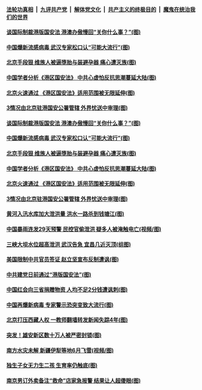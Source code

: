 ####  [法轮功真相](../../../../basic/blob/master/README.md?t=07012331) &nbsp;|&nbsp; [九评共产党](../../../../9ping.md/blob/master/README.md?t=07012331) &nbsp;|&nbsp; [解体党文化](../../../../jtdwh.md/blob/master/README.md?t=07012331)  &nbsp;|&nbsp; [共产主义的终极目的](../../../../gczydzjmd.md/blob/master/README.md?t=07012331) &nbsp;|&nbsp; [魔鬼在统治我们的世界](../../../../mgztzwmdsj.md/blob/master/README.md?t=07012331) 

#### [谈国际制裁港版国安法 港澳办傲慢回“关你什么事？”(图)](../pages/p1/938352.md?t=07012331) 

#### [中国爆新流感病毒 武汉专家松口认“可能大流行”(图)](../pages/p1/938346.md?t=07012331) 

#### [北京手段狠 维族人被逼堕胎与装避孕器 痛心遭灭族(图)](../pages/p1/938299.md?t=07012331) 

#### [中国学者分析《港区国安法》 中共心虚怕反抗思潮蔓延大陆(图)](../pages/p1/938268.md?t=07012331) 

#### [北京火速通过 《港区国安法》适用范围被无限延伸(图)](../pages/p1/938276.md?t=07012331) 

#### [3情况由北京驻港国安公署管辖 外界忧送中审理(图)](../pages/p1/938267.md?t=07012331) 

#### [谈国际制裁港版国安法 港澳办傲慢回“关你什么事？”(图)](../pages/p1/938352.md?t=07012331) 

#### [中国爆新流感病毒 武汉专家松口认“可能大流行”(图)](../pages/p1/938346.md?t=07012331) 

#### [北京手段狠 维族人被逼堕胎与装避孕器 痛心遭灭族(图)](../pages/p1/938299.md?t=07012331) 

#### [中国学者分析《港区国安法》 中共心虚怕反抗思潮蔓延大陆(图)](../pages/p1/938268.md?t=07012331) 

#### [北京火速通过 《港区国安法》适用范围被无限延伸(图)](../pages/p1/938276.md?t=07012331) 

#### [3情况由北京驻港国安公署管辖 外界忧送中审理(图)](../pages/p1/938267.md?t=07012331) 

#### [黄河入汛水库加大泄洪量 洪水一路杀到钱塘江(图)](../pages/p1/938254.md?t=07012331) 

#### [中国暴雨连发29天预警 民控官偷泄洪 疑多人被淹触电亡(视频/图)](../pages/p1/938235.md?t=07012331) 

#### [三峡大坝水位超高泄洪 武汉告急 宜昌几近灭顶(组图)](../pages/p1/938241.md?t=07012331) 



#### [美国限制中共官员签证 赵立坚宣布反制遭讽(图)](../pages/p1/938181.md?t=07012331) 

#### [中共建党日前通过“港版国安法”(图)](../pages/p1/938197.md?t=07012331) 

#### [中国红会向三省捐赠物资 人均不足2分钱遭讽刺(图)](../pages/p1/938165.md?t=07012331) 

#### [中国再爆新病毒 专家警示恐突变致大流行(图)](../pages/p1/938169.md?t=07012331) 

#### [北京打压西藏人权 一教师翻墙转发新闻失踪4年(图)](../pages/p1/938134.md?t=07012331) 

#### [突发！雄安新区数十万人被严密封锁(图)](../pages/p1/938150.md?t=07012331) 

#### [南方水灾未解 新疆伊犁等地6月飞雪(视频/图)](../pages/p1/938148.md?t=07012331) 

#### [独生子女无力生二孩 生育率仍触底(图)](../pages/p1/938095.md?t=07012331) 

#### [南京男订外卖备注“救命”店家急报警 结果让人超傻眼(图)](../pages/p1/938137.md?t=07012331) 

